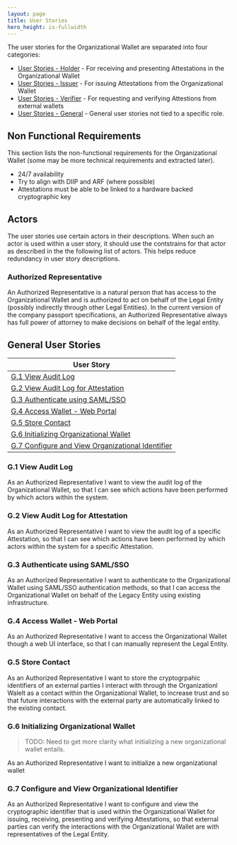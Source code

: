 ```yaml
---
layout: page
title: User Stories
hero_height: is-fullwidth
---
```


The user stories for the Organizational Wallet are separated into four categories:
- [User Stories - Holder](./stories-holder) - For receiving and presenting Attestations in the Organizational Wallet 
- [User Stories - Issuer](./stories-issuer) - For issuing Attestations from the Organizational Wallet
- [User Stories - Verifier](./stories-verifier) - For requesting and verifying Attestions from external wallets
- [User Stories - General](#general-user-stories) - General user stories not tied to a specific role.

## Non Functional Requirements

This section lists the non-functional requirements for the Organizational Wallet (some may be more technical requirements and extracted later).

- 24/7 availability
- Try to align with DIIP and ARF (where possible)
- Attestations must be able to be linked to a hardware backed cryptographic key

## Actors

The user stories use certain actors in their descriptions. When such an actor is used within a user story, it should use the contstrains for that actor as described in the the following list of actors. This helps reduce redundancy in user story descriptions.

### Authorized Representative

An Authorized Representative is a natural person that has access to the Organizational Wallet and is authorized to act on behalf of the Legal Entity (possibly indirectly through other Legal Entities). In the current version of the company passport specifications, an Authorized Representative always has full power of attorney to make decisions on behalf of the legal entity.

## General User Stories

| User Story                                                                                           |
| ---------------------------------------------------------------------------------------------------- |
| [G.1 View Audit Log](#g1-view-audit-log)                                                             |
| [G.2 View Audit Log for Attestation](#g2-view-audit-log-for-attestation)                             |
| [G.3 Authenticate using SAML/SSO](#g3-authenticate-using-samlsso)                                    |
| [G.4 Access Wallet - Web Portal](#g4-access-wallet---web-portal)                                     |
| [G.5 Store Contact](#g5-store-contact)                                                               |
| [G.6 Initializing Organizational Wallet](#g6-initializing-organizational-wallet)                     |
| [G.7 Configure and View Organizational Identifier](#g7-configure-and-view-organizational-identifier) |


### G.1 View Audit Log

As an Authorized Representative I want to view the audit log of the Organizational Wallet, so that I can see which actions have been performed by which actors within the system.

### G.2 View Audit Log for Attestation

As an Authorized Representative I want to view the audit log of a specific Attestation, so that I can see which actions have been performed by which actors within the system for a specific Attestation.

### G.3 Authenticate using SAML/SSO

As an Authorized Representative I want to authenticate to the Organizational Wallet using SAML/SSO authentication methods, so that I can access the Organizational Wallet on behalf of the Legacy Entity using existing infrastructure.

### G.4 Access Wallet - Web Portal

As an Authorized Representative I want to access the Organizational Wallet though a web UI interface, so that I can manually represent the Legal Entity.

### G.5 Store Contact

As an Authorized Representative I want to store the cryptogrpahic identifiers of an external parties I interact with through the Organizationl Walelt as a contact within the Organizational Wallet, to increase trust and so that future interactions with the external party are automatically linked to the existing contact.

### G.6 Initializing Organizational Wallet

> TODO: Need to get more clarity what initializing a new organizational wallet entails.

As an Authorized Representative I want to initialize a new organizational wallet

### G.7 Configure and View Organizational Identifier

As an Authorized Representative I want to configure and view the cryptographic identifier that is used within the Organizational Wallet for issuing, receiving, presenting and verifying Attestations, so that external parties can verify the interactions with the Organizational Wallet are with representatives of the Legal Entity.